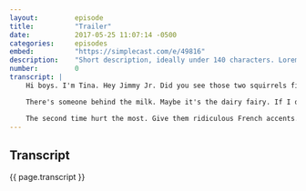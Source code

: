 ```yaml
---
layout:         episode
title:          "Trailer"
date:           2017-05-25 11:07:14 -0500
categories:     episodes
embed:          "https://simplecast.com/e/49816"
description:    "Short description, ideally under 140 characters. Lorem ipsum dolor sit amet, consectetuer adipiscing elit. Aenean commodo ligula eget dolo."
number:         0
transcript: |
    Hi boys. I'm Tina. Hey Jimmy Jr. Did you see those two squirrels fighting in the courtyard? I'm not spooked. What's the next thing after spooked? I'm that. I'm gonna write the most erotic, graphic, freakiest friend fiction ever. If I were a hamburger you'd come and watch! I need to find a boy with a turtle bite on his finger. How do you know a python ate it? Did it leave a note? Not if you're a fish. I'm compiling a list of people I can mate with to repopulate the Earth. Is it possible to be in love with 25 people at once? Dad, you're the best pimp a girl could ever have. I'm compiling a list of people I can mate with to repopulate the Earth. The hand wants what the hand wants. I could go to jail, or hell, or jail-hell. The hand wants what the hand wants.

    There's someone behind the milk. Maybe it's the dairy fairy. If I drunk text you and you're asleep, don't text me in the morning…that ship has sailed. I want a dry erase board so I can write down all my private thoughts and then erase them immediately. Sometimes with Jimmy Jr, I don't know what to say. But now I don't know what not to say and it's like okay guys, who can get to my mouth first? My bra's chafing me. Let's raise our glasses! I need both ears to hold up my glasses. Buns...sen. Detention is no big deal. Don't have a crap attack. Your body. Hey, you don't want to mess with my sister. She'll wear down your self esteem over a period of years. Sometimes with Jimmy Jr, I don't know what to say. But now I don't know what not to say and it's like okay guys, who can get to my mouth first? The hand wants what the hand wants. Dad, if you believe you're beautiful, you will be. I did.

    The second time hurt the most. Give them ridiculous French accents. I'm not spooked. What's the next thing after spooked? I'm that. I need both ears to hold up my glasses. Ok then, see you on our date! I need both ears to hold up my glasses. Your body. This is where I thrash. Your body. This is like watching two monkeys at the puberty zoo. Dr. Yap, once I was into you, but after seeing you torture my father, I think we should just be friends with dental benefits. I could go to jail, or hell, or jail-hell. The hand wants what the hand wants. Drop the towel.
---
```


## Transcript
<a name="#transcript"></a>

{{ page.transcript }}
